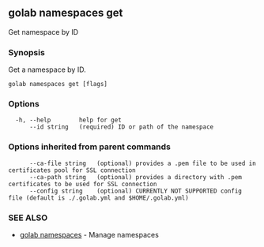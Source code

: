 ## golab namespaces get

Get namespace by ID

### Synopsis


Get a namespace by ID.

```
golab namespaces get [flags]
```

### Options

```
  -h, --help        help for get
      --id string   (required) ID or path of the namespace
```

### Options inherited from parent commands

```
      --ca-file string   (optional) provides a .pem file to be used in certificates pool for SSL connection
      --ca-path string   (optional) provides a directory with .pem certificates to be used for SSL connection
      --config string    (optional) CURRENTLY NOT SUPPORTED config file (default is ./.golab.yml and $HOME/.golab.yml)
```

### SEE ALSO
* [golab namespaces](golab_namespaces.md)	 - Manage namespaces

